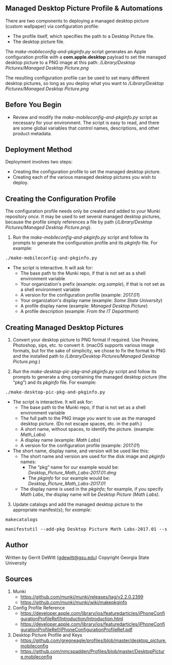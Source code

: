 Managed Desktop Picture Profile & Automations
----------
There are two components to deploying a managed desktop picture (custom wallpaper) via configuration profile:
* The profile itself, which specifies the path to a Desktop Picture file.
* The desktop picture file.

The *make-mobileconfig-and-pkginfo.py* script generates an Apple configuration profile with a **com.apple.desktop** payload to set the managed desktop picture to a PNG image at this path: */Library/Desktop Pictures/Managed Desktop Picture.png*

The resulting configuration profile can be used to set many different desktop pictures, so long as you deploy what you want to */Library/Desktop Pictures/Managed Desktop Picture.png*

Before You Begin
----------
* Review and modify the *make-mobileconfig-and-pkginfo.py* script as necessary for your environment.  The script is easy to read, and there are some global variables that control names, descriptions, and other product metadata.

Deployment Method
----------
Deployment involves two steps:
* Creating the configuration profile to set the managed desktop picture.
* Creating each of the various managed desktop pictures you wish to deploy.

## Creating the Configuration Profile ##
The configuration profile needs only be created and added to your Munki repository *once*.  It may be used to set several managed desktop pictures, because the profile simply references a file by path (*/Library/Desktop Pictures/Managed Desktop Picture.png*).
1. Run the *make-mobileconfig-and-pkginfo.py* script and follow its prompts to generate the configuration profile and its *pkginfo* file.  For example:
<pre>./make-mobileconfig-and-pkginfo.py</pre>
   * The script is interactive.  It will ask for:
      - The base path to the Munki repo, if that is not set as a shell environment variable
      - Your organization's prefix (example: *org.sample*), if that is not set as a shell environment variable
      - A version for the configuration profile (example: *2017.01*)
      - Your organization's display name (example: *Some State University*)
      - A profile display name (example: *Managed Desktop Picture*)
      - A profile description (example: *From the IT Department*)

## Creating Managed Desktop Pictures ##
1. Convert your desktop picture to PNG format if required.  Use Preview, Photoshop, sips, etc. to convert it.  (macOS supports various image formats, but for the sake of simplicity, we chose to fix the format to PNG and the installed path to */Library/Desktop Pictures/Managed Desktop Picture.png*.)

2. Run the *make-desktop-pic-pkg-and-pkginfo.py* script and follow its prompts to generate a dmg containing the managed desktop picture (the “pkg”) and its *pkginfo* file.  For example:
<pre>./make-desktop-pic-pkg-and-pkginfo.py</pre>
   * The script is interactive.  It will ask for:
      - The base path to the Munki repo, if that is not set as a shell environment variable
      - The full path to the PNG image you want to use as the managed desktop picture. (Do not escape spaces, etc. in the path.)
      - A short name, without spaces, to identify the picture. (example: *Math_Labs*)
      - A display name (example: *Math Labs*)
      - A version for the configuration profile (example: *2017.01*)
   * The short name, display name, and version will be used like this:
      - The short name and version are used for the disk image and *pkginfo* names:
         - The “pkg” name for our example would be: *Desktop_Picture_Math_Labs-2017.01.dmg*
         - The *pkginfo* for our example would be: *Desktop_Picture_Math_Labs-2017.01*
      - The display name is used in the *pkginfo*; for example, if you specify *Math Labs*, the display name will be *Desktop Picture (Math Labs)*.

3. Update catalogs and add the managed desktop picture to the appropriate manifest(s); for *example*:
<pre>makecatalogs</pre>
<pre>manifestutil --add-pkg Desktop_Picture_Math_Labs-2017.01 --section managed_installs --manifest some_manifest</pre>

Author
----------
Written by Gerrit DeWitt (gdewitt@gsu.edu)
Copyright Georgia State University

Sources
----------
1. Munki
   - https://github.com/munki/munki/releases/tag/v2.2.0.2399
   - https://github.com/munki/munki/wiki/makepkginfo
2. Config Profile Reference
   - https://developer.apple.com/library/ios/featuredarticles/iPhoneConfigurationProfileRef/Introduction/Introduction.html
   - https://developer.apple.com/library/ios/featuredarticles/iPhoneConfigurationProfileRef/iPhoneConfigurationProfileRef.pdf
3. Desktop Picture Profile and Keys
   - https://github.com/gregneagle/profiles/blob/master/desktop_picture.mobileconfig
   - https://github.com/nmcspadden/Profiles/blob/master/DesktopPicture.mobileconfig
